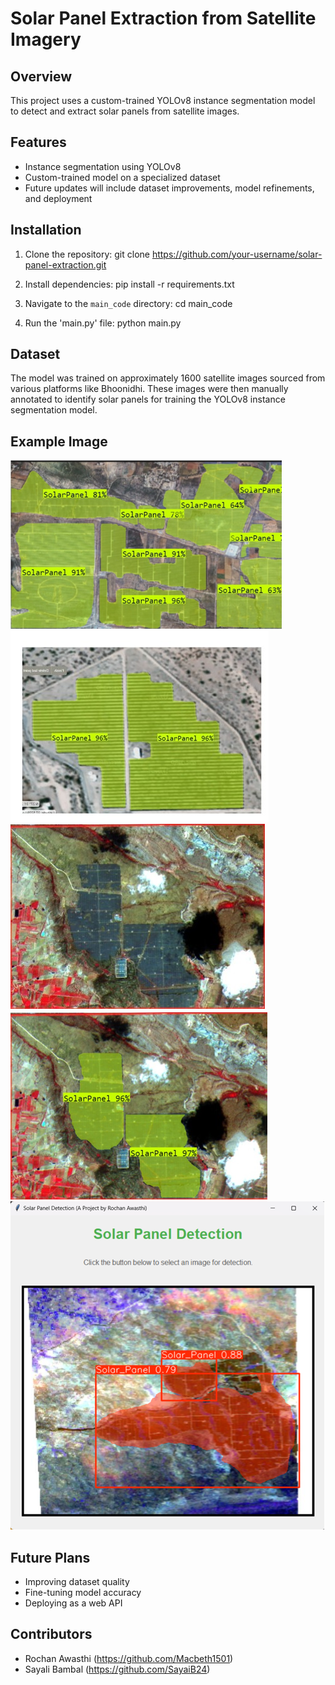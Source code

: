 # Solar Panel Extraction from Satellite Imagery

## Overview
This project uses a custom-trained YOLOv8 instance segmentation model to detect and extract solar panels from satellite images. 

## Features
- Instance segmentation using YOLOv8  
- Custom-trained model on a specialized dataset  
- Future updates will include dataset improvements, model refinements, and deployment  

## Installation
1. Clone the repository:  git clone https://github.com/your-username/solar-panel-extraction.git

2. Install dependencies:  pip install -r requirements.txt

3. Navigate to the `main_code` directory:  cd main_code

4. Run the 'main.py' file: python main.py


## Dataset  
The model was trained on approximately 1600 satellite images sourced from various platforms like Bhoonidhi. These images were then manually annotated to identify solar panels for training the YOLOv8 instance segmentation model.

 
## Example Image  
![Solar Panel Detection Example](Sample_images/Picture1.png)
![Solar Panel Detection Example](Sample_images/Picture4.jpg)
![Solar Panel Detection Example](Sample_images/Picture5.jpg)
![Solar Panel Detection Example](Sample_images/sample.png)
![Solar Panel Detection Example](Sample_images/Picture3.png)

## Future Plans  
- Improving dataset quality  
- Fine-tuning model accuracy  
- Deploying as a web API  

## Contributors  
- Rochan Awasthi (https://github.com/Macbeth1501)  
- Sayali Bambal (https://github.com/SayaiB24)  
